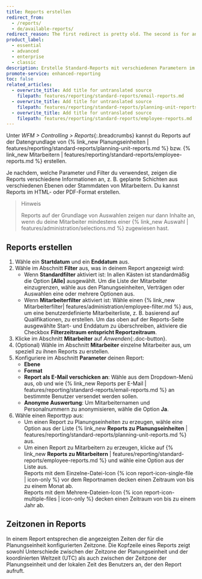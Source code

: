 ```yaml
---
title: Reports erstellen
redirect_from:
  - /reports/
  - de/available-reports/
redirect_reason: The first redirect is pretty old. The second is for an article deleted in April, 2022.
product_label:
  - essential
  - advanced
  - enterprise
  - classic
description: Erstelle Standard-Reports mit verschiedenen Parametern im HTML- oder PDF-Format.
promote-service: enhanced-reporting
toc: false
related_articles:
  - overwrite_title: Add title for untranslated source
    filepath: features/reporting/standard-reports/email-reports.md
  - overwrite_title: Add title for untranslated source
    filepath: features/reporting/standard-reports/planning-unit-reports.md
  - overwrite_title: Add title for untranslated source
    filepath: features/reporting/standard-reports/employee-reports.md
---
```


Unter _WFM > Controlling > Reports_{:.breadcrumbs} kannst du Reports auf der Datengrundlage von {% link_new Planungseinheiten | features/reporting/standard-reports/planning-unit-reports.md %} bzw. {% link_new Mitarbeitern | features/reporting/standard-reports/employee-reports.md %} erstellen.

Je nachdem, welche Parameter und Filter du verwendest, zeigen die Reports verschiedene Informationen an, z.&nbsp;B. geplante Schichten aus verschiedenen Ebenen oder Stammdaten von Mitarbeitern. Du kannst Reports im HTML- oder PDF-Format erstellen.

> Hinweis
>
> Reports auf der Grundlage von Auswahlen zeigen nur dann Inhalte an, wenn du deine Mitarbeiter mindestens einer {% link_new Auswahl | features/administration/selections.md %} zugewiesen hast.

## Reports erstellen

1. Wähle ein **Startdatum** und ein **Enddatum** aus.
2. Wähle im Abschnitt **Filter** aus, was in deinem Report angezeigt wird:
   - Wenn **Standardfilter** aktiviert ist: In allen Kästen ist standardmäßig die Option **[Alle]** ausgewählt. Um die Liste der Mitarbeiter einzugrenzen, wähle aus den Planungseinheiten, Verträgen oder Auswahlen eine oder mehrere Optionen aus.
   - Wenn **Mitarbeiterfilter** aktiviert ist: Wähle einen {% link_new Mitarbeiterfilter| features/administration/employee-filter.md %} aus, um eine benutzerdefinierte Mitarbeiterliste, z.&nbsp;B. basierend auf Qualifikationen, zu erstellen. Um das oben auf der Reports-Seite ausgewählte Start- und Enddatum zu überschreiben, aktiviere die Checkbox **Filterzeitraum entspricht Reportzeitraum**.
3. Klicke im Abschnitt **Mitarbeiter** auf _Anwenden_{:.doc-button}.
4. (Optional) Wähle im Abschnitt **Mitarbeiter** einzelne Mitarbeiter aus, um speziell zu ihnen Reports zu erstellen.
5. Konfiguriere im Abschnitt **Parameter** deinen Report:
   - **Ebene**
   - **Format**
   - **Report als E-Mail verschicken an**: Wähle aus dem Dropdown-Menü aus, ob und wie {% link_new Reports per E-Mail | features/reporting/standard-reports/email-reports.md %} an bestimmte Benutzer versendet werden sollen.
   - **Anonyme Auswertung**: Um Mitarbeiternamen und Personalnummern zu anonymisieren, wähle die Option **Ja**.
6. Wähle einen Reporttyp aus:
   - Um einen Report zu Planungseinheiten zu erzeugen, wähle eine Option aus der Liste {% link_new **Reports zu Planungseinheiten** | features/reporting/standard-reports/planning-unit-reports.md %} aus.
   - Um einen Report zu Mitarbeitern zu erzeugen, klicke auf {% link_new **Reports zu Mitarbeitern** | features/reporting/standard-reports/employee-reports.md %} und wähle eine Option aus der Liste aus.<br>
     Reports mit dem Einzelne-Datei-Icon {% icon report-icon-single-file | icon-only %} vor dem Reportnamen decken einen Zeitraum von bis zu einem Monat ab.<br>
     Reports mit dem Mehrere-Dateien-Icon {% icon report-icon-multiple-files | icon-only %} decken einen Zeitraum von bis zu einem Jahr ab.

## Zeitzonen in Reports

In einem Report entsprechen die angezeigten Zeiten der für die Planungseinheit konfigurierten Zeitzone. Die Kopfzeile eines Reports zeigt sowohl Unterschiede zwischen der Zeitzone der Planungseinheit und der koordinierten Weltzeit (UTC) als auch zwischen der Zeitzone der Planungseinheit und der lokalen Zeit des Benutzers an, der den Report aufruft.

